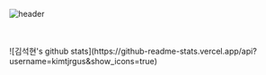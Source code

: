 ![header](https://capsule-render.vercel.app/api?type=shark&color=auto&height=200&section=header&text=Welcome!&fontSize=90&animation=twinkling)

<br/>
<br/>
![김석현's github stats](https://github-readme-stats.vercel.app/api?username=kimtjrgus&show_icons=true)
